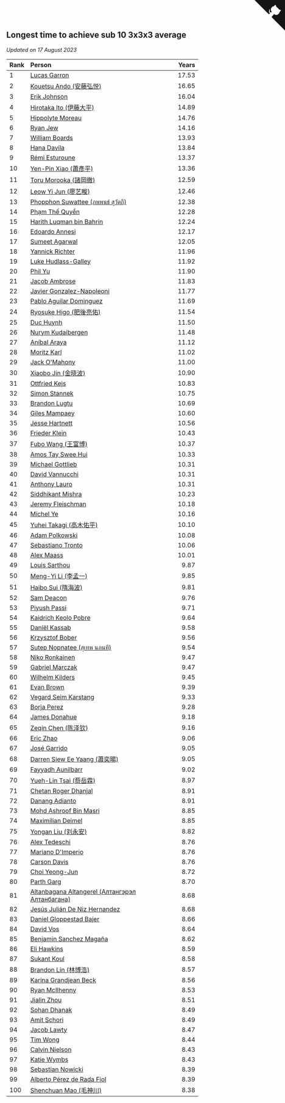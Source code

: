 ## Longest time to achieve sub 10 3x3x3 average

*Updated on 17 August 2023*

| Rank | Person | Years |
| :--- | :--- | ---: |
| 1 | [Lucas Garron](https://www.worldcubeassociation.org/persons/2006GARR01) | 17.53 |
| 2 | [Kouetsu Ando (安藤弘悦)](https://www.worldcubeassociation.org/persons/2006ANDO01) | 16.65 |
| 3 | [Erik Johnson](https://www.worldcubeassociation.org/persons/2007JOHN02) | 16.04 |
| 4 | [Hirotaka Ito (伊藤大平)](https://www.worldcubeassociation.org/persons/2008ITOH01) | 14.89 |
| 5 | [Hippolyte Moreau](https://www.worldcubeassociation.org/persons/2008MORE02) | 14.76 |
| 6 | [Ryan Jew](https://www.worldcubeassociation.org/persons/2008JEWR01) | 14.16 |
| 7 | [William Boards](https://www.worldcubeassociation.org/persons/2009BOAR01) | 13.93 |
| 8 | [Hana Davila](https://www.worldcubeassociation.org/persons/2009DAVI01) | 13.84 |
| 9 | [Rémi Esturoune](https://www.worldcubeassociation.org/persons/2010ESTU01) | 13.37 |
| 10 | [Yen-Pin Xiao (蕭彥平)](https://www.worldcubeassociation.org/persons/2010XIAO01) | 13.36 |
| 11 | [Toru Morooka (諸岡徹)](https://www.worldcubeassociation.org/persons/2010MORO01) | 12.59 |
| 12 | [Leow Yi Jun (廖艺畯)](https://www.worldcubeassociation.org/persons/2010JUNL02) | 12.46 |
| 13 | [Phopphon Suwattee (ภพพนธ์ สุวัตถี)](https://www.worldcubeassociation.org/persons/2010SUWA03) | 12.38 |
| 14 | [Phạm Thế Quyền](https://www.worldcubeassociation.org/persons/2010PHAM08) | 12.28 |
| 15 | [Harith Luqman bin Bahrin](https://www.worldcubeassociation.org/persons/2010BAHR02) | 12.24 |
| 16 | [Edoardo Annesi](https://www.worldcubeassociation.org/persons/2011ANNE01) | 12.17 |
| 17 | [Sumeet Agarwal](https://www.worldcubeassociation.org/persons/2011AGAR05) | 12.05 |
| 18 | [Yannick Richter](https://www.worldcubeassociation.org/persons/2010RICH04) | 11.96 |
| 19 | [Luke Hudlass-Galley](https://www.worldcubeassociation.org/persons/2010HUDL01) | 11.92 |
| 20 | [Phil Yu](https://www.worldcubeassociation.org/persons/2010YUPH01) | 11.90 |
| 21 | [Jacob Ambrose](https://www.worldcubeassociation.org/persons/2010AMBR01) | 11.83 |
| 22 | [Javier Gonzalez-Napoleoni](https://www.worldcubeassociation.org/persons/2011GONZ04) | 11.77 |
| 23 | [Pablo Aguilar Dominguez](https://www.worldcubeassociation.org/persons/2010AGUI04) | 11.69 |
| 24 | [Ryosuke Higo (肥後亮佑)](https://www.worldcubeassociation.org/persons/2006HIGO01) | 11.54 |
| 25 | [Duc Huynh](https://www.worldcubeassociation.org/persons/2010HUYN02) | 11.50 |
| 26 | [Nurym Kudaibergen](https://www.worldcubeassociation.org/persons/2011KUDA01) | 11.48 |
| 27 | [Aníbal Araya](https://www.worldcubeassociation.org/persons/2011ARAY01) | 11.12 |
| 28 | [Moritz Karl](https://www.worldcubeassociation.org/persons/2008KARL02) | 11.02 |
| 29 | [Jack O'Mahony](https://www.worldcubeassociation.org/persons/2011OMAH01) | 11.00 |
| 30 | [Xiaobo Jin (金晓波)](https://www.worldcubeassociation.org/persons/2008JINX01) | 10.90 |
| 31 | [Ottfried Kejs](https://www.worldcubeassociation.org/persons/2012KEJS01) | 10.83 |
| 32 | [Simon Stannek](https://www.worldcubeassociation.org/persons/2012STAN04) | 10.75 |
| 33 | [Brandon Lugtu](https://www.worldcubeassociation.org/persons/2012LUGT01) | 10.69 |
| 34 | [Giles Mampaey](https://www.worldcubeassociation.org/persons/2012MAMP01) | 10.60 |
| 35 | [Jesse Hartnett](https://www.worldcubeassociation.org/persons/2012HART03) | 10.56 |
| 36 | [Frieder Klein](https://www.worldcubeassociation.org/persons/2013KLEI01) | 10.43 |
| 37 | [Fubo Wang (王富博)](https://www.worldcubeassociation.org/persons/2007FUBO01) | 10.37 |
| 38 | [Amos Tay Swee Hui](https://www.worldcubeassociation.org/persons/2009SWEE01) | 10.33 |
| 39 | [Michael Gottlieb](https://www.worldcubeassociation.org/persons/2006GOTT01) | 10.31 |
| 40 | [David Vannucchi](https://www.worldcubeassociation.org/persons/2012VANN01) | 10.31 |
| 41 | [Anthony Lauro](https://www.worldcubeassociation.org/persons/2012LAUR02) | 10.31 |
| 42 | [Siddhikant Mishra](https://www.worldcubeassociation.org/persons/2012MISH01) | 10.23 |
| 43 | [Jeremy Fleischman](https://www.worldcubeassociation.org/persons/2005FLEI01) | 10.18 |
| 44 | [Michel Ye](https://www.worldcubeassociation.org/persons/2012YEMI01) | 10.16 |
| 45 | [Yuhei Takagi (高木佑平)](https://www.worldcubeassociation.org/persons/2008TAKA01) | 10.10 |
| 46 | [Adam Polkowski](https://www.worldcubeassociation.org/persons/2007POLK01) | 10.08 |
| 47 | [Sebastiano Tronto](https://www.worldcubeassociation.org/persons/2011TRON02) | 10.06 |
| 48 | [Alex Maass](https://www.worldcubeassociation.org/persons/2011MAAS01) | 10.01 |
| 49 | [Louis Sarthou](https://www.worldcubeassociation.org/persons/2012SART01) | 9.87 |
| 50 | [Meng-Yi Li (李孟一)](https://www.worldcubeassociation.org/persons/2011LIME01) | 9.85 |
| 51 | [Haibo Sui (隋海波)](https://www.worldcubeassociation.org/persons/2011SUIH01) | 9.81 |
| 52 | [Sam Deacon](https://www.worldcubeassociation.org/persons/2013DEAC01) | 9.76 |
| 53 | [Piyush Passi](https://www.worldcubeassociation.org/persons/2013PASS01) | 9.71 |
| 54 | [Kaidrich Keolo Pobre](https://www.worldcubeassociation.org/persons/2013POBR01) | 9.64 |
| 55 | [Daniël Kassab](https://www.worldcubeassociation.org/persons/2012KASS01) | 9.58 |
| 56 | [Krzysztof Bober](https://www.worldcubeassociation.org/persons/2013BOBE01) | 9.56 |
| 57 | [Sutep Nopnatee (สุเทพ นภนที)](https://www.worldcubeassociation.org/persons/2010NOPN01) | 9.54 |
| 58 | [Niko Ronkainen](https://www.worldcubeassociation.org/persons/2010RONK01) | 9.47 |
| 59 | [Gabriel Marczak](https://www.worldcubeassociation.org/persons/2013MARC03) | 9.47 |
| 60 | [Wilhelm Kilders](https://www.worldcubeassociation.org/persons/2010KILD02) | 9.45 |
| 61 | [Evan Brown](https://www.worldcubeassociation.org/persons/2013BROW04) | 9.39 |
| 62 | [Vegard Seim Karstang](https://www.worldcubeassociation.org/persons/2009SEIM02) | 9.33 |
| 63 | [Borja Perez](https://www.worldcubeassociation.org/persons/2013PERE05) | 9.28 |
| 64 | [James Donahue](https://www.worldcubeassociation.org/persons/2010DONA01) | 9.18 |
| 65 | [Zeqin Chen (陈泽钦)](https://www.worldcubeassociation.org/persons/2010CHEN37) | 9.16 |
| 66 | [Eric Zhao](https://www.worldcubeassociation.org/persons/2010ZHAO19) | 9.06 |
| 67 | [José Garrido](https://www.worldcubeassociation.org/persons/2009GARR01) | 9.05 |
| 68 | [Darren Siew Ee Yaang (蕭奕暘)](https://www.worldcubeassociation.org/persons/2009SIEW01) | 9.05 |
| 69 | [Fayyadh Aunilbarr](https://www.worldcubeassociation.org/persons/2010AUNI01) | 9.02 |
| 70 | [Yueh-Lin Tsai (蔡岳霖)](https://www.worldcubeassociation.org/persons/2006TSAI03) | 8.97 |
| 71 | [Chetan Roger Dhanjal](https://www.worldcubeassociation.org/persons/2014DHAN01) | 8.91 |
| 72 | [Danang Adianto](https://www.worldcubeassociation.org/persons/2013DANA01) | 8.91 |
| 73 | [Mohd Ashroof Bin Masri](https://www.worldcubeassociation.org/persons/2009MASR01) | 8.85 |
| 74 | [Maximilian Deimel](https://www.worldcubeassociation.org/persons/2010DEIM01) | 8.85 |
| 75 | [Yongan Liu (刘永安)](https://www.worldcubeassociation.org/persons/2009LIUY08) | 8.82 |
| 76 | [Alex Tedeschi](https://www.worldcubeassociation.org/persons/2014TEDE01) | 8.76 |
| 77 | [Mariano D'Imperio](https://www.worldcubeassociation.org/persons/2009DIMP01) | 8.76 |
| 78 | [Carson Davis](https://www.worldcubeassociation.org/persons/2014DAVI06) | 8.76 |
| 79 | [Choi Yeong-Jun](https://www.worldcubeassociation.org/persons/2013YEON01) | 8.72 |
| 80 | [Parth Garg](https://www.worldcubeassociation.org/persons/2014GARG01) | 8.70 |
| 81 | [Altanbagana Altangerel (Алтангэрэл Алтанбагана)](https://www.worldcubeassociation.org/persons/2013ALTA01) | 8.68 |
| 82 | [Jesús Julián De Niz Hernandez](https://www.worldcubeassociation.org/persons/2014HERN12) | 8.68 |
| 83 | [Daniel Gloppestad Bajer](https://www.worldcubeassociation.org/persons/2009GLOP01) | 8.66 |
| 84 | [David Vos](https://www.worldcubeassociation.org/persons/2008VOSD01) | 8.64 |
| 85 | [Benjamin Sanchez Magaña](https://www.worldcubeassociation.org/persons/2014MAGA02) | 8.62 |
| 86 | [Eli Hawkins](https://www.worldcubeassociation.org/persons/2014HAWK01) | 8.59 |
| 87 | [Sukant Koul](https://www.worldcubeassociation.org/persons/2014KOUL01) | 8.58 |
| 88 | [Brandon Lin (林博浩)](https://www.worldcubeassociation.org/persons/2011LINB01) | 8.57 |
| 89 | [Karina Grandjean Beck](https://www.worldcubeassociation.org/persons/2010BECK01) | 8.56 |
| 90 | [Ryan McIlhenny](https://www.worldcubeassociation.org/persons/2010MCIL02) | 8.53 |
| 91 | [Jialin Zhou](https://www.worldcubeassociation.org/persons/2013ZHOU19) | 8.51 |
| 92 | [Sohan Dhanak](https://www.worldcubeassociation.org/persons/2014DHAN03) | 8.49 |
| 93 | [Amit Schori](https://www.worldcubeassociation.org/persons/2014SCHO03) | 8.49 |
| 94 | [Jacob Lawty](https://www.worldcubeassociation.org/persons/2015LAWT01) | 8.47 |
| 95 | [Tim Wong](https://www.worldcubeassociation.org/persons/2007WONG02) | 8.44 |
| 96 | [Calvin Nielson](https://www.worldcubeassociation.org/persons/2014NIEL03) | 8.43 |
| 97 | [Katie Wymbs](https://www.worldcubeassociation.org/persons/2015WYMB01) | 8.43 |
| 98 | [Sebastian Nowicki](https://www.worldcubeassociation.org/persons/2014NOWI01) | 8.39 |
| 99 | [Alberto Pérez de Rada Fiol](https://www.worldcubeassociation.org/persons/2011FIOL01) | 8.39 |
| 100 | [Shenchuan Mao (毛神川)](https://www.worldcubeassociation.org/persons/2011MAOS01) | 8.38 |


<a href="https://github.com/JustinTimeCuber/wca_statistics" class="github-corner" aria-label="View source on Github"><svg width="80" height="80" viewBox="0 0 250 250" style="fill:#151513; color:#fff; position: absolute; top: 0; border: 0; right: 0;" aria-hidden="true"><path d="M0,0 L115,115 L130,115 L142,142 L250,250 L250,0 Z"></path><path d="M128.3,109.0 C113.8,99.7 119.0,89.6 119.0,89.6 C122.0,82.7 120.5,78.6 120.5,78.6 C119.2,72.0 123.4,76.3 123.4,76.3 C127.3,80.9 125.5,87.3 125.5,87.3 C122.9,97.6 130.6,101.9 134.4,103.2" fill="currentColor" style="transform-origin: 130px 106px;" class="octo-arm"></path><path d="M115.0,115.0 C114.9,115.1 118.7,116.5 119.8,115.4 L133.7,101.6 C136.9,99.2 139.9,98.4 142.2,98.6 C133.8,88.0 127.5,74.4 143.8,58.0 C148.5,53.4 154.0,51.2 159.7,51.0 C160.3,49.4 163.2,43.6 171.4,40.1 C171.4,40.1 176.1,42.5 178.8,56.2 C183.1,58.6 187.2,61.8 190.9,65.4 C194.5,69.0 197.7,73.2 200.1,77.6 C213.8,80.2 216.3,84.9 216.3,84.9 C212.7,93.1 206.9,96.0 205.4,96.6 C205.1,102.4 203.0,107.8 198.3,112.5 C181.9,128.9 168.3,122.5 157.7,114.1 C157.9,116.9 156.7,120.9 152.7,124.9 L141.0,136.5 C139.8,137.7 141.6,141.9 141.8,141.8 Z" fill="currentColor" class="octo-body"></path></svg></a><style>.github-corner:hover .octo-arm{animation:octocat-wave 560ms ease-in-out}@keyframes octocat-wave{0%,100%{transform:rotate(0)}20%,60%{transform:rotate(-25deg)}40%,80%{transform:rotate(10deg)}}@media (max-width:500px){.github-corner:hover .octo-arm{animation:none}.github-corner .octo-arm{animation:octocat-wave 560ms ease-in-out}}</style>

